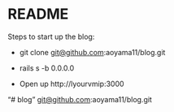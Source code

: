 # README

Steps to start up the blog:

* git clone git@github.com:aoyama11/blog.git

* rails s -b 0.0.0.0

* Open up http://lyourvmip:3000

“# blog”
git@github.com:aoyama11/blog.git
